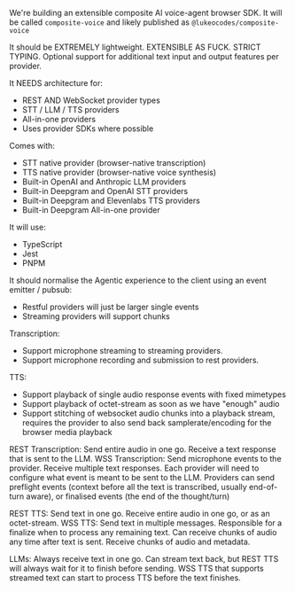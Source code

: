 We're building an extensible composite AI voice-agent browser SDK. It will be called `composite-voice` and likely published as `@lukeocodes/composite-voice`

It should be EXTREMELY lightweight. EXTENSIBLE AS FUCK. STRICT TYPING. Optional support for additional text input and output features per provider.

It NEEDS architecture for:

- REST AND WebSocket provider types
- STT / LLM / TTS providers
- All-in-one providers
- Uses provider SDKs where possible

Comes with:

- STT native provider (browser-native transcription)
- TTS native provider (browser-native voice synthesis)
- Built-in OpenAI and Anthropic LLM providers
- Built-in Deepgram and OpenAI STT providers
- Built-in Deepgram and Elevenlabs TTS providers
- Built-in Deepgram All-in-one provider

It will use:

- TypeScript
- Jest
- PNPM

It should normalise the Agentic experience to the client using an event emitter / pubsub:

- Restful providers will just be larger single events
- Streaming providers will support chunks

Transcription:

- Support microphone streaming to streaming providers.
- Support microphone recording and submission to rest providers.

TTS:

- Support playback of single audio response events with fixed mimetypes
- Support playback of octet-stream as soon as we have "enough" audio
- Support stitching of websocket audio chunks into a playback stream, requires the provider to also send back samplerate/encoding for the browser media playback

REST Transcription: Send entire audio in one go. Receive a text response that is sent to the LLM.
WSS Transcription: Send microphone events to the provider. Receive multiple text responses. Each provider will need to configure what event is meant to be sent to the LLM. Providers can send preflight events (context before all the text is transcribed, usually end-of-turn aware), or finalised events (the end of the thought/turn)

REST TTS: Send text in one go. Receive entire audio in one go, or as an octet-stream.
WSS TTS: Send text in multiple messages. Responsible for a finalize when to process any remaining text. Can receive chunks of audio any time after text is sent. Receive chunks of audio and metadata.

LLMs: Always receive text in one go. Can stream text back, but REST TTS will always wait for it to finish before sending. WSS TTS that supports streamed text can start to process TTS before the text finishes.
